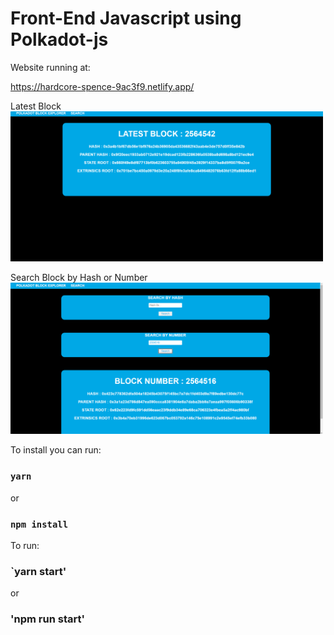 # Front-End Javascript using Polkadot-js

Website running at:

https://hardcore-spence-9ac3f9.netlify.app/

Latest Block
<img src="/img/jsflatest.png" width="500">

Search Block by Hash or Number
<img src="/img/jsfsearch.png" width="500">

To install you can run:

### `yarn`

or 

### `npm install`

To run:

### `yarn start'

or 

### 'npm run start'
